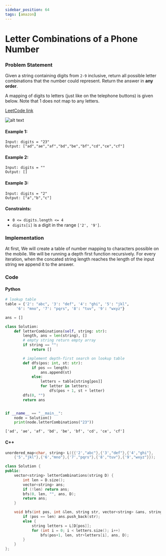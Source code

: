 ```yaml
---
sidebar_position: 64
tags: [amazon]
---
```


# Letter Combinations of a Phone Number

### Problem Statement

Given a string containing digits from `2-9` inclusive, return all possible letter combinations that the number could represent. Return the answer in **any order**.

A mapping of digits to letters (just like on the telephone buttons) is given below. Note that 1 does not map to any letters.

[LeetCode link](https://leetcode.com/problems/letter-combinations-of-a-phone-number/)

![alt text](https://assets.leetcode.com/uploads/2022/03/15/1200px-telephone-keypad2svg.png)

#### Example 1:

```
Input: digits = "23"
Output: ["ad","ae","af","bd","be","bf","cd","ce","cf"]
```

#### Example 2:

```
Input: digits = ""
Output: []
```

#### Example 3:

```
Input: digits = "2"
Output: ["a","b","c"]
```

#### Constraints:

- `0 <= digits.length <= 4`
- `digits[i]` is a digit in the range `['2', '9']`.

### Implementation

At first, We will create a table of number mapping to characters possible on the mobile.
We will be running a depth first function recursively. For every iteration, when the concated string length reaches the length of the input string we append it to the answer.

### Code

#### Python

```python title="Python Code"
# lookup table
table = {'2': "abc", '3': "def", '4': "ghi", '5': "jkl",
     '6': "mno", '7': "pqrs", '8': "tuv", '9': "wxyz"}

ans = []

class Solution:
    def letterCombinations(self, string: str):
        length, ans = len(string), []
        # empty string return empty array
        if string == "":
            return []

        # implement depth-first search on lookup table
        def dfs(pos: int, st: str):
            if pos == length:
                ans.append(st)
            else:
                letters = table[string[pos]]
                for letter in letters:
                    dfs(pos + 1, st + letter)
        dfs(0, "")
        return ans


if __name__ == "__main__":
    node = Solution()
    print(node.letterCombinations("23"))
```

```log title="Output"
['ad', 'ae', 'af', 'bd', 'be', 'bf', 'cd', 'ce', 'cf']
```

#### C++

```cpp title="C++"
unordered_map<char, string> L({{'2',"abc"},{'3',"def"},{'4',"ghi"},
    {'5',"jkl"},{'6',"mno"},{'7',"pqrs"},{'8',"tuv"},{'9',"wxyz"}});

class Solution {
public:
    vector<string> letterCombinations(string D) {
        int len = D.size();
        vector<string> ans;
        if (!len) return ans;
        bfs(0, len, "", ans, D);
        return ans;
    }

    void bfs(int pos, int &len, string str, vector<string> &ans, string &D) {
        if (pos == len) ans.push_back(str);
        else {
            string letters = L[D[pos]];
            for (int i = 0; i < letters.size(); i++)
                bfs(pos+1, len, str+letters[i], ans, D);
        }
    }
};

```
